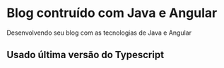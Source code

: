 # Blog contruído com Java e Angular
Desenvolvendo seu blog com as tecnologias de Java e Angular

## Usado última versão do Typescript
